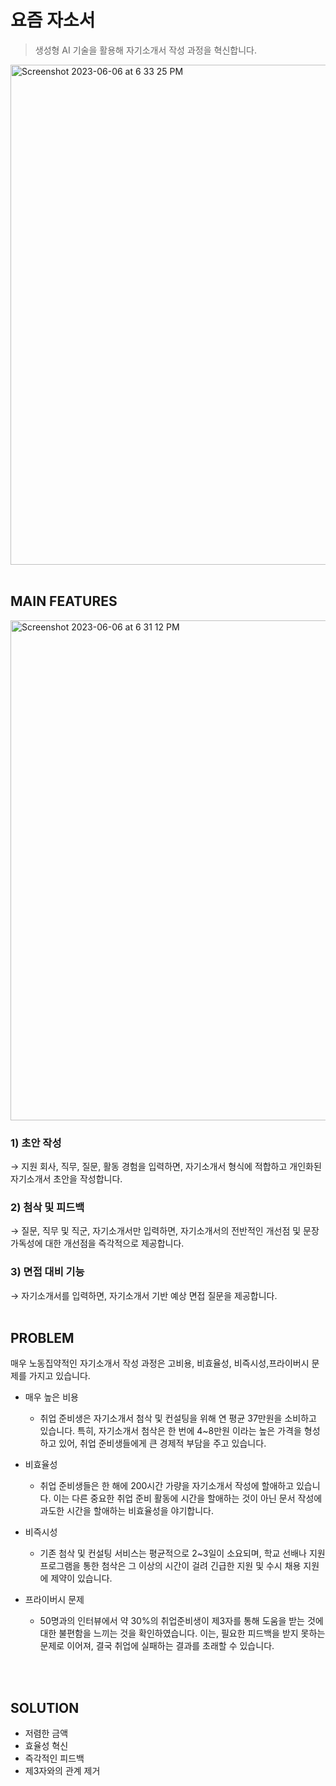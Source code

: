 # 요즘 자소서
> 생성형 AI 기술을 활용해 자기소개서 작성 과정을 혁신합니다.   

<img width="800" alt="Screenshot 2023-06-06 at 6 33 25 PM" src="https://github.com/kyulee0103/recentJasoSeoFE/assets/80827003/3bd21a30-1e24-4f41-bc3e-46b435c4439b">

<br>
<br>

## MAIN FEATURES



<img width="800" alt="Screenshot 2023-06-06 at 6 31 12 PM" src="https://github.com/kyulee0103/recentJasoSeoFE/assets/80827003/0c1165a8-e566-4432-a136-80dd3e363152">

### 1) 초안 작성

→ 지원 회사, 직무, 질문, 활동 경험을 입력하면, 자기소개서 형식에 적합하고 개인화된 자기소개서 초안을 작성합니다.
<br>

### 2) 첨삭 및 피드백

→ 질문, 직무 및 직군, 자기소개서만 입력하면, 자기소개서의 전반적인 개선점 및 문장 가독성에 대한 개선점을 즉각적으로 제공합니다.
<br>

### 3) 면접 대비 기능

→ 자기소개서를 입력하면, 자기소개서 기반 예상 면접 질문을 제공합니다.
<br>
<br>

## PROBLEM


매우 노동집약적인 자기소개서 작성 과정은 고비용, 비효율성, 비즉시성,프라이버시 문제를 가지고 있습니다.

- 매우 높은 비용
    - 취업 준비생은 자기소개서 첨삭 및 컨설팅을 위해 연 평균 37만원을 소비하고 있습니다. 특히, 자기소개서 첨삭은 한 번에 4~8만원 이라는 높은 가격을 형성하고 있어, 취업 준비생들에게 큰 경제적 부담을 주고 있습니다.
- 비효율성
    - 취업 준비생들은 한 해에 200시간 가량을 자기소개서 작성에 할애하고 있습니다. 이는 다른 중요한 취업 준비 활동에 시간을 할애하는 것이 아닌 문서 작성에 과도한 시간을 할애하는 비효율성을 야기합니다.
- 비즉시성
    - 기존 첨삭 및 컨설팅 서비스는 평균적으로 2~3일이 소요되며, 학교 선배나 지원 프로그램을 통한 첨삭은 그 이상의 시간이 걸려  긴급한 지원 및 수시 채용 지원에 제약이 있습니다.
- 프라이버시 문제
    - 50명과의 인터뷰에서 약 30%의 취업준비생이 제3자를 통해 도움을 받는 것에 대한 불편함을 느끼는 것을 확인하였습니다. 이는, 필요한 피드백을 받지 못하는 문제로 이어져, 결국 취업에 실패하는 결과를 초래할 수 있습니다.
    
    
    <br><br>

## SOLUTION


- 저렴한 금액
- 효율성 혁신
- 즉각적인 피드백
- 제3자와의 관계 제거





